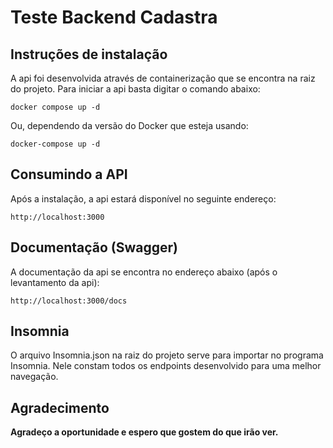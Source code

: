 # Teste Backend Cadastra
## Instruções de instalação
A api foi desenvolvida através de containerização que se encontra na raiz do projeto. Para iniciar a api basta digitar o comando abaixo:
```
docker compose up -d
```
Ou, dependendo da versão do Docker que esteja usando:
```
docker-compose up -d
```

## Consumindo a API
Após a instalação, a api estará disponível no seguinte endereço:
```
http://localhost:3000
```

## Documentação (Swagger)
A documentação da api se encontra no endereço abaixo (após o levantamento da api):
```
http://localhost:3000/docs
```

## Insomnia
O arquivo Insomnia.json na raiz do projeto serve para importar no programa Insomnia. Nele constam todos os endpoints desenvolvido para uma melhor navegação.

## Agradecimento
**Agradeço a oportunidade e espero que gostem do que irão ver.**